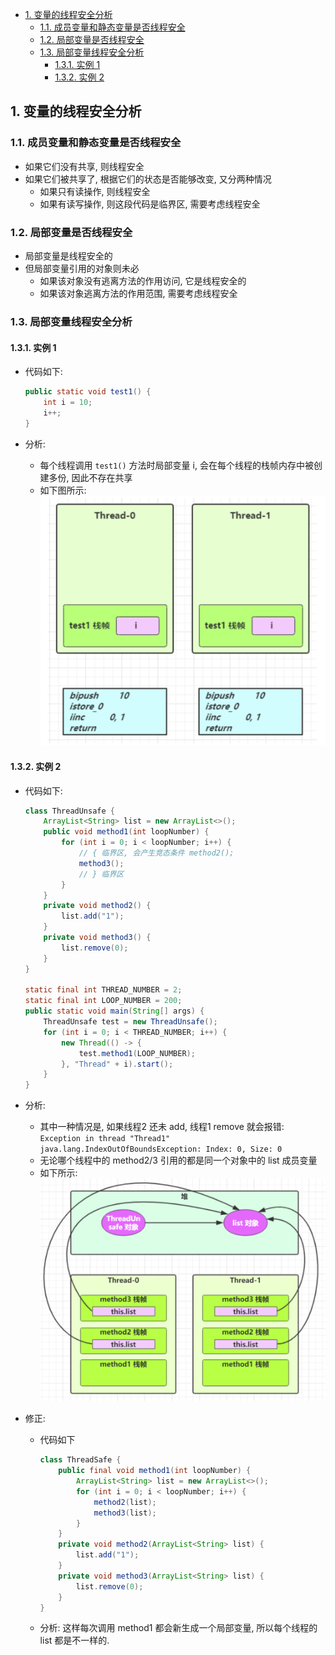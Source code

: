 <!-- TOC -->

- [1. 变量的线程安全分析](#1-变量的线程安全分析)
  - [1.1. 成员变量和静态变量是否线程安全](#11-成员变量和静态变量是否线程安全)
  - [1.2. 局部变量是否线程安全](#12-局部变量是否线程安全)
  - [1.3. 局部变量线程安全分析](#13-局部变量线程安全分析)
    - [1.3.1. 实例 1](#131-实例-1)
    - [1.3.2. 实例 2](#132-实例-2)

<!-- /TOC -->

## 1. 变量的线程安全分析

### 1.1. 成员变量和静态变量是否线程安全
- 如果它们没有共享, 则线程安全
- 如果它们被共享了, 根据它们的状态是否能够改变, 又分两种情况
  - 如果只有读操作, 则线程安全
  - 如果有读写操作, 则这段代码是临界区, 需要考虑线程安全

### 1.2. 局部变量是否线程安全
- 局部变量是线程安全的
- 但局部变量引用的对象则未必
  - 如果该对象没有逃离方法的作用访问, 它是线程安全的
  - 如果该对象逃离方法的作用范围, 需要考虑线程安全

### 1.3. 局部变量线程安全分析

#### 1.3.1. 实例 1
- 代码如下:  
    ```java
    public static void test1() { 
        int i = 10;
        i++; 
    }
    ```

- 分析: 
  - 每个线程调用 `test1()` 方法时局部变量 i, 会在每个线程的栈帧内存中被创建多份, 因此不存在共享
  - 如下图所示:  
    ![pic](../../99.images/2022-02-20-21-27-05.png)

#### 1.3.2. 实例 2
- 代码如下:  
    ```java
    class ThreadUnsafe {
        ArrayList<String> list = new ArrayList<>(); 
        public void method1(int loopNumber) {
            for (int i = 0; i < loopNumber; i++) { 
                // { 临界区, 会产生竞态条件 method2();
                method3();
                // } 临界区 
            }
        }
        private void method2() { 
            list.add("1");
        }
        private void method3() { 
            list.remove(0);
        } 
    }

    static final int THREAD_NUMBER = 2; 
    static final int LOOP_NUMBER = 200; 
    public static void main(String[] args) {
        ThreadUnsafe test = new ThreadUnsafe(); 
        for (int i = 0; i < THREAD_NUMBER; i++) {
            new Thread(() -> { 
                test.method1(LOOP_NUMBER);
            }, "Thread" + i).start(); 
        }
    }
    ```

- 分析:  
  - 其中一种情况是, 如果线程2 还未 add, 线程1 remove 就会报错:  
    `Exception in thread "Thread1" java.lang.IndexOutOfBoundsException: Index: 0, Size: 0`
  - 无论哪个线程中的 method2/3 引用的都是同一个对象中的 list 成员变量
  - 如下所示:  
    ![p](../../99.images/2022-02-20-21-41-04.png)

- 修正:  
  - 代码如下 
    ```java
    class ThreadSafe {
        public final void method1(int loopNumber) {
            ArrayList<String> list = new ArrayList<>(); 
            for (int i = 0; i < loopNumber; i++) {
                method2(list);
                method3(list); 
            }
        }
        private void method2(ArrayList<String> list) { 
            list.add("1");
        }
        private void method3(ArrayList<String> list) { 
            list.remove(0);
        } 
    }
    ```
  - 分析: 这样每次调用 method1 都会新生成一个局部变量, 所以每个线程的 list 都是不一样的.